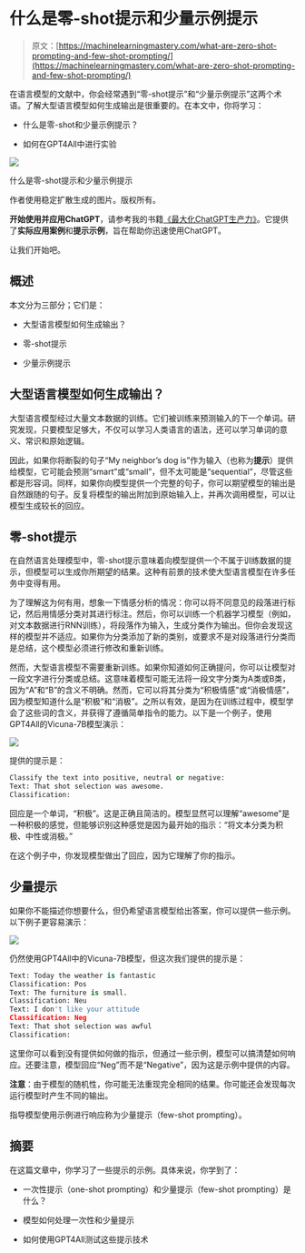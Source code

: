 # 什么是零-shot提示和少量示例提示

> 原文：[https://machinelearningmastery.com/what-are-zero-shot-prompting-and-few-shot-prompting/](https://machinelearningmastery.com/what-are-zero-shot-prompting-and-few-shot-prompting/)

在语言模型的文献中，你会经常遇到“零-shot提示”和“少量示例提示”这两个术语。了解大型语言模型如何生成输出是很重要的。在本文中，你将学习：

+   什么是零-shot和少量示例提示？

+   如何在GPT4All中进行实验

![](../Images/2ddc864f7b525f85c2e41c227061d6f3.png)

什么是零-shot提示和少量示例提示

作者使用稳定扩散生成的图片。版权所有。

**开始使用并应用ChatGPT**，请参考我的书籍[《最大化ChatGPT生产力》](https://machinelearningmastery.com/productivity-with-chatgpt/)。它提供了**实际应用案例**和**提示示例**，旨在帮助你迅速使用ChatGPT。

让我们开始吧。

## 概述

本文分为三部分；它们是：

+   大型语言模型如何生成输出？

+   零-shot提示

+   少量示例提示

## 大型语言模型如何生成输出？

大型语言模型经过大量文本数据的训练。它们被训练来预测输入的下一个单词。研究发现，只要模型足够大，不仅可以学习人类语言的语法，还可以学习单词的意义、常识和原始逻辑。

因此，如果你将断裂的句子“My neighbor’s dog is”作为输入（也称为**提示**）提供给模型，它可能会预测“smart”或“small”，但不太可能是“sequential”，尽管这些都是形容词。同样，如果你向模型提供一个完整的句子，你可以期望模型的输出是自然跟随的句子。反复将模型的输出附加到原始输入上，并再次调用模型，可以让模型生成较长的回应。

## 零-shot提示

在自然语言处理模型中，零-shot提示意味着向模型提供一个不属于训练数据的提示，但模型可以生成你所期望的结果。这种有前景的技术使大型语言模型在许多任务中变得有用。

为了理解这为何有用，想象一下情感分析的情况：你可以将不同意见的段落进行标记，然后用情感分类对其进行标注。然后，你可以训练一个机器学习模型（例如，对文本数据进行RNN训练），将段落作为输入，生成分类作为输出。但你会发现这样的模型并不适应。如果你为分类添加了新的类别，或要求不是对段落进行分类而是总结，这个模型必须进行修改和重新训练。

然而，大型语言模型不需要重新训练。如果你知道如何正确提问，你可以让模型对一段文字进行分类或总结。这意味着模型可能无法将一段文字分类为A类或B类，因为“A”和“B”的含义不明确。然而，它可以将其分类为“积极情感”或“消极情感”，因为模型知道什么是“积极”和“消极”。之所以有效，是因为在训练过程中，模型学会了这些词的含义，并获得了遵循简单指令的能力。以下是一个例子，使用GPT4All的Vicuna-7B模型演示：

![](../Images/a5030f3e7b8e6ec590875ab58c4c497e.png)

提供的提示是：

```py
Classify the text into positive, neutral or negative:
Text: That shot selection was awesome.
Classification:
```

回应是一个单词，“积极”。这是正确且简洁的。模型显然可以理解“awesome”是一种积极的感觉，但能够识别这种感觉是因为最开始的指示：“将文本分类为积极、中性或消极。”

在这个例子中，你发现模型做出了回应，因为它理解了你的指示。

## 少量提示

如果你不能描述你想要什么，但仍希望语言模型给出答案，你可以提供一些示例。以下例子更容易演示：

![](../Images/10af9f59dc79323a90a91f2c63808ff0.png)

仍然使用GPT4All中的Vicuna-7B模型，但这次我们提供的提示是：

```py
Text: Today the weather is fantastic
Classification: Pos
Text: The furniture is small.
Classification: Neu
Text: I don't like your attitude
Classification: Neg
Text: That shot selection was awful
Classification:
```

这里你可以看到没有提供如何做的指示，但通过一些示例，模型可以搞清楚如何响应。还要注意，模型回应“Neg”而不是“Negative”，因为这是示例中提供的内容。

**注意**：由于模型的随机性，你可能无法重现完全相同的结果。你可能还会发现每次运行模型时产生不同的输出。

指导模型使用示例进行响应称为少量提示（few-shot prompting）。

## 摘要

在这篇文章中，你学习了一些提示的示例。具体来说，你学到了：

+   一次性提示（one-shot prompting）和少量提示（few-shot prompting）是什么？

+   模型如何处理一次性和少量提示

+   如何使用GPT4All测试这些提示技术
